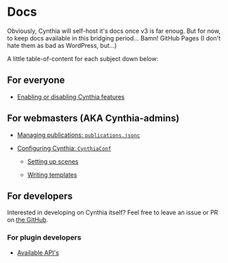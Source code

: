 # Docs

Obviously, Cynthia will self-host it's docs once v3 is far enoug. But for now, to keep docs available in this bridging period... Bamn! GitHub Pages (I don't hate them as bad as WordPress, but...)

A little table-of-content for each subject down below:

## For everyone

- [Enabling or disabling Cynthia features](./features.md)

## For webmasters (AKA Cynthia-admins)

- [Managing publications: `publications.jsonc`](./Admins/publication/published.jsonc.md)

- [Configuring Cynthia: `CynthiaConf`](./Admins/configuration/CynthiaConf.md)
  
  - [Setting up scenes](./Admins/configuration/CynthiaConf/scenes.md)
  
  - [Writing templates](./Admins/customisation/templates.md)

## For developers

Interested in developing on Cynthia itself? Feel free to leave an issue or PR on [the GitHub](https://github.com/strawmelonjuice/CynthiaWebsiteEngine).

### For plugin developers

- [Available API's](./Developers/Plugin/apis.md)
